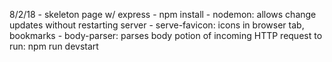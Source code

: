 8/2/18
	- skeleton page w/ express
	- npm install
	- nodemon: allows change updates without restarting server
	- serve-favicon: icons in browser tab, bookmarks
	- body-parser: parses body potion of incoming HTTP request
to run: npm run devstart
